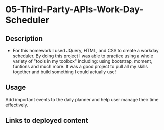 # 05-Third-Party-APIs-Work-Day-Scheduler

## Description

* For this homework I used JQuery, HTML, and CSS to create a workday scheduler. By doing this project I was able to practice using a whole variety of "tools in my toolbox" including: using bootstrap, moment, funtions and much more. It was a good project to pull all my skills together and build something I could actually use! 

## Usage

Add important events to the daily planner and help user manage their time effectively.

## Links to deployed content